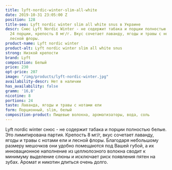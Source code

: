 ```yaml
---
title: lyft-nordic-winter-slim-all-white
date: 2019-10-31 23:05:00 Z
position: 128
title-seo: Lyft nordic winter slim all white snus в Украине
descr: Снюс Lyft Nordic Winter - не содержит табака и порции полностью белые. В банке
  24 порции, крепость 8 мг/г. Вкус сочетает лаванду, ягоды и травы с нотами ели и
  лесной флоры.
product-name: Lyft nordic winter
product-alt: Lyft nordic winter slim all white snus
strong: Низкой крепости
brand: Lyft
composition: Белый
price: 230
opt-price: 207
image: "/img/products/lyft-nordic-winter.jpg"
availability-descr: Нет в наличии
has_availability: false
gramm: '16,8'
nicotine: 8
portions: 24
taste: Лаванда, ягоды и травы с нотами ели
form: Порционный, slim, белый
composition-product: Пищевые волокна, ароматизаторы, вода, соль
---
```


Lyft nordic winter снюс - не содержит табака и порции полностью белые. Это лимитирована партия. 
Крепость 8 мг/г, вкус сочетает лаванду, ягоды и травы с нотами ели и лесной флоры.
Благодаря небольшому размеру мешочков они удобно помещаются под Вашей губой, а их инновационное наполнение из целлюлозного волокна сводит к минимуму выделение слюны и исключает риск появления пятен на зубах. Аромат и никотин длиться очень долго. 